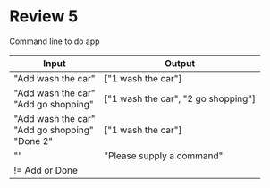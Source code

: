 # Review 5

Command line to do app


| Input | Output |
| ----- | ------ |
| "Add wash the car" | ["1 wash the car"]
| "Add wash the car"<br> "Add go shopping" | ["1 wash the car", "2 go shopping"] |
| "Add wash the car"<br> "Add go shopping" <br>"Done 2"  | ["1 wash the car"] |
| "" | "Please supply a command" |
| != Add or Done | | "Please supply a command" |





